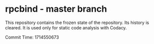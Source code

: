 # rpcbind - master branch

This repository contains the frozen state of the repository.
Its history is cleared. It is used only for static code
analysis with Codacy.

Commit Time: 1714550673